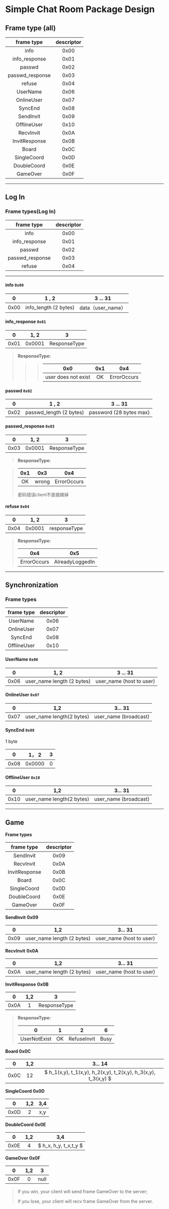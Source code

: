 

# Simple Chat Room Package Design  

## Frame type (all)

|  frame type  | descriptor |
| :-----------------: | :--------: |
| info | 0x00 |
| info_response | 0x01 |
| passwd | 0x02 |
| passwd_response | 0x03 |
| refuse | 0x04 |
| UserName | 0x06 |
| OnlineUser | 0x07 |
| SyncEnd | 0x08 |
|   SendInvit   |    0x09    |
| OfflineUser | 0x10 |
|   RecvInvit   |    0x0A    |
| InvitResponse |    0x0B    |
|     Board     |    0x0C    |
|  SingleCoord  |    0x0D    |
|  DoubleCoord  |    0x0E    |
|   GameOver    |    0x0F    |

------------------------

## Log In

### Frame types(Log In)

|   frame type    | descriptor |
| :-------------: | :--------: |
|      info       |    0x00    |
|  info_response  |    0x01    |
|     passwd      |    0x02    |
| passwd_response |    0x03    |
|     refuse      |    0x04    |

------------------------

#### info `0x00`

|  0   |         1 , 2         |     3 ... 31      |
| :--: | :-------------------: | :---------------: |
| 0x00 | info_length (2 bytes) | data（user_name） |

#### info_response `0x01`

|  0   |  1, 2  |      3       |
| :--: | :----: | :----------: |
| 0x01 | 0x0001 | ResponseType |

 > **ResponseType:**
 >
 > > >|         0x0         | 0x1  |     0x4     |
 > > >| :-----------------: | :--: | :---------: |
 > > >| user does not exist |  OK  | ErrorOccurs |

#### passwd `0x02`

|  0   |          1 , 2          |        3 ... 31         |
| :--: | :---------------------: | :---------------------: |
| 0x02 | passwd_length (2 bytes) | password (28 bytes max) |

#### passwd_response `0x03`

|  0   |  1, 2  |      3       |
| :--: | :----: | :----------: |
| 0x03 | 0x0001 | ResponseType |

> **ResponseType:**

> | 0x1  |  0x3  |     0x4     |
> | :--: | :---: | :---------: |
> |  OK  | wrong | ErrorOccurs |
> 密码错误client不直接踢掉

#### refuse  `0x04`

|  0   |  1, 2  |      3       |
| :--: | :----: | :----------: |
| 0x04 | 0x0001 | responseType |

>**ResponseType:**
>
>|   **0x4**   |     **0x5**     |
>| :---------: | :-------------: |
>| ErrorOccurs | AlreadyLoggedIn |





-----------

## Synchronization

### Frame types

| frame type  | descriptor |
| :---------: | :--------: |
|  UserName   |    0x06    |
| OnlineUser  |    0x07    |
|   SyncEnd   |    0x08    |
| OfflineUser |    0x10    |


#### **UserName**  `0x06`

|  0   |            1, 2            |         3 ... 31         |
| :--: | :------------------------: | :----------------------: |
| 0x06 | user_name length (2 bytes) | user_name (host to user) |


#### **OnlineUser** `0x07`

|  0   |            1,2            |        3... 31        |
| :--: | :-----------------------: | :-------------------: |
| 0x07 | user_name length(2 bytes) | user_name (broadcast) |

#### **SyncEnd**   `0x08`

1 byte

|  0   | 1， 2  |  3   |
| :--: | :----: | :--: |
| 0x08 | 0x0000 |  0   |

#### **OfflineUser** `0x10`

|  0   |            1,2            |        3... 31        |
| :--: | :-----------------------: | :-------------------: |
| 0x10 | user_name length(2 bytes) | user_name (broadcast) |

------------------------

## Game

**Frame types**

|  frame type   | descriptor |
| :-----------: | :--------: |
|   SendInvit   |    0x09    |
|   RecvInvit   |    0x0A    |
| InvitResponse |    0x0B    |
|     Board     |    0x0C    |
|  SingleCoord  |    0x0D    |
|  DoubleCoord  |    0x0E    |
|   GameOver    |    0x0F    |

**SendInvit** **0x09**

|  0   |            1,2             |         3... 31          |
| :--: | :------------------------: | :----------------------: |
| 0x09 | user_name length (2 bytes) | user_name (host to user) |


**RecvInvit** **0x0A**

|  0   |            1,2             |         3... 31          |
| :--: | :------------------------: | :----------------------: |
| 0x0A | user_name length (2 bytes) | user_name (host to user) |

**InvitResponse** **0x0B**

|  0   | 1,2  |      3       |
| :--: | :--: | :----------: |
| 0x0A |  1   | ResponseType |

  >**ResponseType:**
  >
  >|      0       |  1   |      2      |  6   |
  >| :----------: | :--: | :---------: | :--: |
  >| UserNotExist |  OK  | RefuseInvit | Busy |

 

**Board 0x0C**

|  0   | 1,2  |                           3... 14                            |
| :--: | :--: | :----------------------------------------------------------: |
| 0x0C |  12  | $ h_1(x,y), t_1(x,y), h_2(x,y), t_2(x,y), h_3(x,y), t_3(x,y) $ |



**SingleCoord 0x0D**

|  0   | 1,2  | 3,4  |
| :--: | :--: | :--: |
| 0x0D |  2   | x,y  |



**DoubleCoord 0x0E**

|  0   | 1,2  |          3,4          |
| :--: | :--: | :-------------------: |
| 0x0E |  4   | $ h_x, h_y, t_x,t_y $ |



**GameOver 0x0F**

|  0   | 1,2  |  3   |
| :--: | :--: | :--: |
| 0x0F |  0   | null |

>If you win, your client will send frame GameOver to the server;
>
>If you lose, your client will recv frame GameOver from the server.